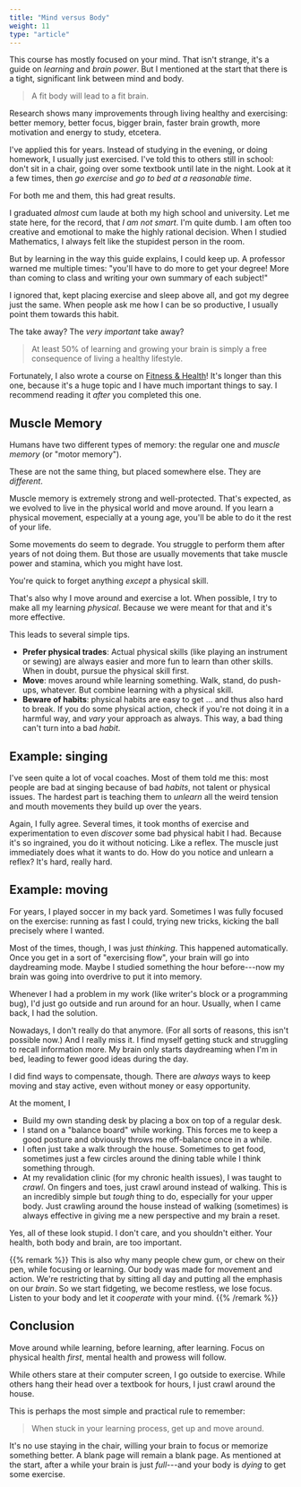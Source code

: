 ```yaml
---
title: "Mind versus Body"
weight: 11
type: "article"
---
```


This course has mostly focused on your mind. That isn't strange, it's a guide on _learning_ and _brain power_. But I mentioned at the start that there is a tight, significant link between mind and body. 

> A fit body will lead to a fit brain.

Research shows many improvements through living healthy and exercising: better memory, better focus, bigger brain, faster brain growth, more motivation and energy to study, etcetera.

I've applied this for years. Instead of studying in the evening, or doing homework, I usually just exercised. I've told this to others still in school: don't sit in a chair, going over some textbook until late in the night. Look at it a few times, then _go exercise_ and _go to bed at a reasonable time_.

For both me and them, this had great results. 

I graduated _almost_ cum laude at both my high school and university. Let me state here, for the record, that _I am not smart_. I'm quite dumb. I am often too creative and emotional to make the highly rational decision. When I studied Mathematics, I always felt like the stupidest person in the room.

But by learning in the way this guide explains, I could keep up. A professor warned me multiple times: "you'll have to do more to get your degree! More than coming to class and writing your own summary of each subject!"

I ignored that, kept placing exercise and sleep above all, and got my degree just the same. When people ask me how I can be so productive, I usually point them towards this habit.

The take away? The _very important_ take away?

> At least 50% of learning and growing your brain is simply a free consequence of living a healthy lifestyle. 

Fortunately, I also wrote a course on [Fitness & Health](../../fitness-health/)! It's longer than this one, because it's a huge topic and I have much important things to say. I recommend reading it _after_ you completed this one.

## Muscle Memory

Humans have two different types of memory: the regular one and _muscle memory_ (or "motor memory").

These are not the same thing, but placed somewhere else. They are _different_.

Muscle memory is extremely strong and well-protected. That's expected, as we evolved to live in the physical world and move around. If you learn a physical movement, especially at a young age, you'll be able to do it the rest of your life.

Some movements do seem to degrade. You struggle to perform them after years of not doing them. But those are usually movements that take muscle power and stamina, which you might have lost.

You're quick to forget anything _except_ a physical skill.

That's also why I move around and exercise a lot. When possible, I try to make all my learning _physical_. Because we were meant for that and it's more effective.

This leads to several simple tips.

* **Prefer physical trades**: Actual physical skills (like playing an instrument or sewing) are always easier and more fun to learn than other skills. When in doubt, pursue the physical skill first.
* **Move**: moves around while learning something. Walk, stand, do push-ups, whatever. But combine learning with a physical skill.
* **Beware of habits**: physical habits are easy to get ... and thus also hard to break. If you do some physical action, check if you're not doing it in a harmful way, and _vary_ your approach as always. This way, a bad thing can't turn into a bad _habit_.

## Example: singing

I've seen quite a lot of vocal coaches. Most of them told me this: most people are bad at singing because of bad _habits_, not talent or physical issues. The hardest part is teaching them to _unlearn_ all the weird tension and mouth movements they build up over the years.

Again, I fully agree. Several times, it took months of exercise and experimentation to even _discover_ some bad physical habit I had. Because it's so ingrained, you do it without noticing. Like a reflex. The muscle just immediately does what it wants to do. How do you notice and unlearn a reflex? It's hard, really hard.

## Example: moving

For years, I played soccer in my back yard. Sometimes I was fully focused on the exercise: running as fast I could, trying new tricks, kicking the ball precisely where I wanted.

Most of the times, though, I was just _thinking_. This happened automatically. Once you get in a sort of "exercising flow", your brain will go into daydreaming mode. Maybe I studied something the hour before---now my brain was going into overdrive to put it into memory. 

Whenever I had a problem in my work (like writer's block or a programming bug), I'd just go outside and run around for an hour. Usually, when I came back, I had the solution.

Nowadays, I don't really do that anymore. (For all sorts of reasons, this isn't possible now.) And I really miss it. I find myself getting stuck and struggling to recall information more. My brain only starts daydreaming when I'm in bed, leading to fewer good ideas during the day.

I did find ways to compensate, though. There are _always_ ways to keep moving and stay active, even without money or easy opportunity. 

At the moment, I

* Build my own standing desk by placing a box on top of a regular desk.
* I stand on a "balance board" while working. This forces me to keep a good posture and obviously throws me off-balance once in a while.
* I often just take a walk through the house. Sometimes to get food, sometimes just a few circles around the dining table while I think something through.
* At my revalidation clinic (for my chronic health issues), I was taught to _crawl_. On fingers and toes, just crawl around instead of walking. This is an incredibly simple but _tough_ thing to do, especially for your upper body. Just crawling around the house instead of walking (sometimes) is always effective in giving me a new perspective and my brain a reset.

Yes, all of these look stupid. I don't care, and you shouldn't either. Your health, both body and brain, are too important.

{{% remark %}}
This is also why many people chew gum, or chew on their pen, while focusing or learning. Our body was made for movement and action. We're restricting that by sitting all day and putting all the emphasis on our _brain_. So we start fidgeting, we become restless, we lose focus. Listen to your body and let it _cooperate_ with your mind.
{{% /remark %}}

## Conclusion

Move around while learning, before learning, after learning. Focus on physical health _first_, mental health and prowess will follow.

While others stare at their computer screen, I go outside to exercise. While others hang their head over a textbook for hours, I just crawl around the house.

This is perhaps the most simple and practical rule to remember:

> When stuck in your learning process, get up and move around.

It's no use staying in the chair, willing your brain to focus or memorize something better. A blank page will remain a blank page. As mentioned at the start, after a while your brain is just _full_---and your body is _dying_ to get some exercise.